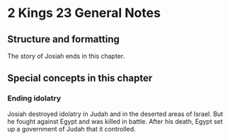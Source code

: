 # 2 Kings 23 General Notes
## Structure and formatting

The story of Josiah ends in this chapter.

## Special concepts in this chapter

### Ending idolatry
Josiah destroyed idolatry in Judah and in the deserted areas of Israel. But he fought against Egypt and was killed in battle. After his death, Egypt set up a government of Judah that it controlled.